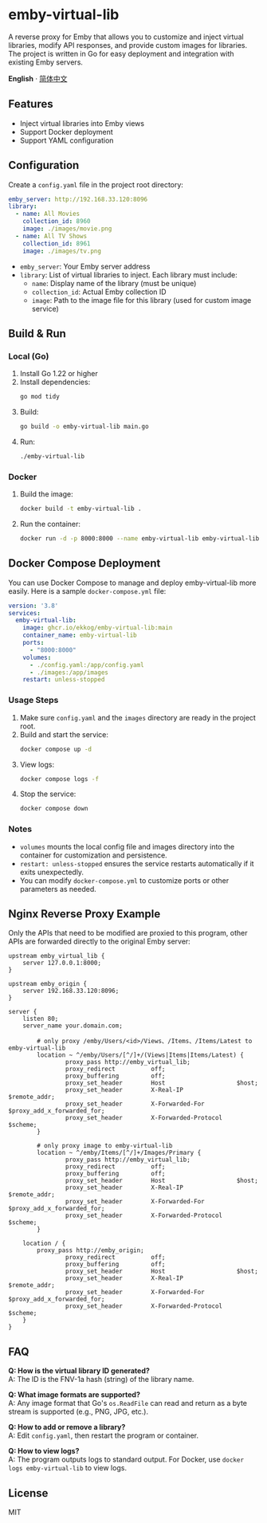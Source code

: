 # emby-virtual-lib

A reverse proxy for Emby that allows you to customize and inject virtual libraries, modify API responses, and provide custom images for libraries. The project is written in Go for easy deployment and integration with existing Emby servers.

**English** · [简体中文](./README-zh.md)

## Features

- Inject virtual libraries into Emby views
- Support Docker deployment
- Support YAML configuration

## Configuration

Create a `config.yaml` file in the project root directory:

```yaml
emby_server: http://192.168.33.120:8096
library:
  - name: All Movies
    collection_id: 8960
    image: ./images/movie.png
  - name: All TV Shows
    collection_id: 8961
    image: ./images/tv.png
```

- `emby_server`: Your Emby server address
- `library`: List of virtual libraries to inject. Each library must include:
  - `name`: Display name of the library (must be unique)
  - `collection_id`: Actual Emby collection ID
  - `image`: Path to the image file for this library (used for custom image service)

## Build & Run

### Local (Go)

1. Install Go 1.22 or higher
2. Install dependencies:
   ```bash
   go mod tidy
   ```
3. Build:
   ```bash
   go build -o emby-virtual-lib main.go
   ```
4. Run:
   ```bash
   ./emby-virtual-lib
   ```

### Docker

1. Build the image:
   ```bash
   docker build -t emby-virtual-lib .
   ```
2. Run the container:
   ```bash
   docker run -d -p 8000:8000 --name emby-virtual-lib emby-virtual-lib
   ```

## Docker Compose Deployment

You can use Docker Compose to manage and deploy emby-virtual-lib more easily. Here is a sample `docker-compose.yml` file:

```yaml
version: '3.8'
services:
  emby-virtual-lib:
    image: ghcr.io/ekkog/emby-virtual-lib:main
    container_name: emby-virtual-lib
    ports:
      - "8000:8000"
    volumes:
      - ./config.yaml:/app/config.yaml
      - ./images:/app/images
    restart: unless-stopped
```

### Usage Steps

1. Make sure `config.yaml` and the `images` directory are ready in the project root.
2. Build and start the service:
   ```bash
   docker compose up -d
   ```
3. View logs:
   ```bash
   docker compose logs -f
   ```
4. Stop the service:
   ```bash
   docker compose down
   ```

### Notes

- `volumes` mounts the local config file and images directory into the container for customization and persistence.
- `restart: unless-stopped` ensures the service restarts automatically if it exits unexpectedly.
- You can modify `docker-compose.yml` to customize ports or other parameters as needed.

## Nginx Reverse Proxy Example

Only the APIs that need to be modified are proxied to this program, other APIs are forwarded directly to the original Emby server:

```nginx
upstream emby_virtual_lib {
    server 127.0.0.1:8000;
}

upstream emby_origin {
    server 192.168.33.120:8096;
}

server {
    listen 80;
    server_name your.domain.com;

        # only proxy /emby/Users/<id>/Views、/Items、/Items/Latest to emby-virtual-lib
        location ~ ^/emby/Users/[^/]+/(Views|Items|Items/Latest) {
                proxy_pass http://emby_virtual_lib;
                proxy_redirect          off;
                proxy_buffering         off;
                proxy_set_header        Host                    $host;
                proxy_set_header        X-Real-IP               $remote_addr;
                proxy_set_header        X-Forwarded-For         $proxy_add_x_forwarded_for;
                proxy_set_header        X-Forwarded-Protocol    $scheme;
        }

        # only proxy image to emby-virtual-lib
        location ~ ^/emby/Items/[^/]+/Images/Primary {
                proxy_pass http://emby_virtual_lib;
                proxy_redirect          off;
                proxy_buffering         off;
                proxy_set_header        Host                    $host;
                proxy_set_header        X-Real-IP               $remote_addr;
                proxy_set_header        X-Forwarded-For         $proxy_add_x_forwarded_for;
                proxy_set_header        X-Forwarded-Protocol    $scheme;
        }

	location / {
		proxy_pass http://emby_origin;
                proxy_redirect          off;
                proxy_buffering         off;
                proxy_set_header        Host                    $host;
                proxy_set_header        X-Real-IP               $remote_addr;
                proxy_set_header        X-Forwarded-For         $proxy_add_x_forwarded_for;
                proxy_set_header        X-Forwarded-Protocol    $scheme;
	}
}
```

## FAQ

**Q: How is the virtual library ID generated?**  
A: The ID is the FNV-1a hash (string) of the library name.

**Q: What image formats are supported?**  
A: Any image format that Go's `os.ReadFile` can read and return as a byte stream is supported (e.g., PNG, JPG, etc.).

**Q: How to add or remove a library?**  
A: Edit `config.yaml`, then restart the program or container.

**Q: How to view logs?**  
A: The program outputs logs to standard output. For Docker, use `docker logs emby-virtual-lib` to view logs.

## License

MIT 